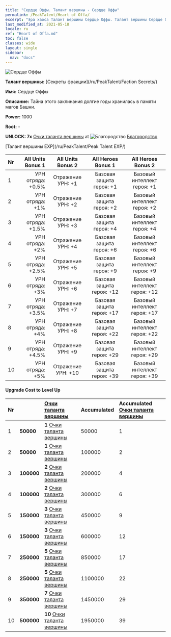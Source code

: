 ```yaml
---
title: "Сердце Оффы. Талант вершины - Сердце Оффы"
permalink: /PeakTalent/Heart of Offa/
excerpt: "Эра хаоса Талант вершины Сердце Оффы. Талант вершины Сердце Оффы. Сердце Оффы"
last_modified_at: 2021-05-18
locale: ru
ref: "Heart of Offa.md"
toc: false
classes: wide
layout: single
sidebar:
  nav: "docs"
---
```


  ![Сердце Оффы](/images/pt/talent_3008.png)

  **Талант вершины:** [Секреты фракции](/ru/PeakTalent/Faction Secrets/)

  **Имя:** Сердце Оффы

  **Описание:** Тайна этого заклинания долгие годы хранилась в памяти магов Башни.

  **Power:** 1000

  **Root:** -

  **UNLOCK: 7x** [Очки таланта вершины](/ItemsRU/con_934/) at ![Благородство](/images/pt/talent_3006.png) [Благородство](/ru/PeakTalent/Chivalry/)

  [Талант вершины EXP](/ru/PeakTalent/Peak Talent EXP/)

  | Nr | All Units Bonus 1 | All Units Bonus 2 | All Heroes Bonus 1 | All Heroes Bonus 2 |
  |:---|--------------:|:-------------:|:-------------:|:-------------:|
  | 1 | УРН отряда: +0.5% | Отражение УРН: +1 | Базовая защита героя: +1 | Базовый интеллект героя: +1 |
  | 2 | УРН отряда: +1% | Отражение УРН: +2 | Базовая защита героя: +2 | Базовый интеллект героя: +2 |
  | 3 | УРН отряда: +1.5% | Отражение УРН: +3 | Базовая защита героя: +4 | Базовый интеллект героя: +4 |
  | 4 | УРН отряда: +2% | Отражение УРН: +4 | Базовая защита героя: +6 | Базовый интеллект героя: +6 |
  | 5 | УРН отряда: +2.5% | Отражение УРН: +5 | Базовая защита героя: +9 | Базовый интеллект героя: +9 |
  | 6 | УРН отряда: +3% | Отражение УРН: +6 | Базовая защита героя: +12 | Базовый интеллект героя: +12 |
  | 7 | УРН отряда: +3.5% | Отражение УРН: +7 | Базовая защита героя: +17 | Базовый интеллект героя: +17 |
  | 8 | УРН отряда: +4% | Отражение УРН: +8 | Базовая защита героя: +22 | Базовый интеллект героя: +22 |
  | 9 | УРН отряда: +4.5% | Отражение УРН: +9 | Базовая защита героя: +29 | Базовый интеллект героя: +29 |
  | 10 | УРН отряда: +5% | Отражение УРН: +10 | Базовая защита героя: +39 | Базовый интеллект героя: +39 |


#### Upgrade Cost to Level Up

  | Nr | <i class="fas fa-coins"/> | [Очки таланта вершины](/ItemsRU/con_934/) | Accumulated <i class="fas fa-coins"/> | Accumulated [Очки таланта вершины](/ItemsRU/con_934/) |
  |:---|:--------------|:-------------|:-------------|:-------------|
  | 1 | **50000** | **1** [Очки таланта вершины](/ItemsRU/con_934/) | 50000 | 1 |
  | 2 | **50000** | **1** [Очки таланта вершины](/ItemsRU/con_934/) | 100000 | 2 |
  | 3 | **100000** | **2** [Очки таланта вершины](/ItemsRU/con_934/) | 200000 | 4 |
  | 4 | **100000** | **2** [Очки таланта вершины](/ItemsRU/con_934/) | 300000 | 6 |
  | 5 | **150000** | **3** [Очки таланта вершины](/ItemsRU/con_934/) | 450000 | 9 |
  | 6 | **150000** | **3** [Очки таланта вершины](/ItemsRU/con_934/) | 600000 | 12 |
  | 7 | **250000** | **5** [Очки таланта вершины](/ItemsRU/con_934/) | 850000 | 17 |
  | 8 | **250000** | **5** [Очки таланта вершины](/ItemsRU/con_934/) | 1100000 | 22 |
  | 9 | **350000** | **7** [Очки таланта вершины](/ItemsRU/con_934/) | 1450000 | 29 |
  | 10 | **500000** | **10** [Очки таланта вершины](/ItemsRU/con_934/) | 1950000 | 39 |
